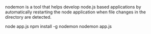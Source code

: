nodemon is a tool that helps develop node.js based applications by automatically restarting the node application when file changes in the directory are detected.

node app.js
npm install -g nodemon
nodemon app.js
